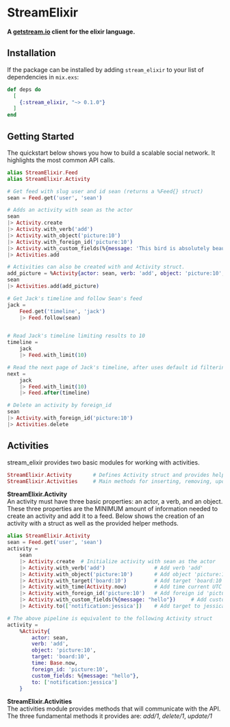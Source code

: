 # StreamElixir

**A [getstream.io](http://getstream.io) client for the elixir language.**

## Installation

If the package can be installed by adding `stream_elixir` to your list of dependencies in `mix.exs`:

```elixir
def deps do
  [
    {:stream_elixir, "~> 0.1.0"}
  ]
end
```

## Getting Started

The quickstart below shows you how to build a scalable social network. It highlights the most common API calls.

```elixir
alias StreamElixir.Feed
alias StreamElixir.Activity

# Get feed with slug user and id sean (returns a %Feed{} struct)
sean = Feed.get('user', 'sean')

# Adds an activity with sean as the actor
sean
|> Activity.create
|> Activity.with_verb('add')
|> Activity.with_object('picture:10')
|> Activity.with_foreign_id('picture:10')
|> Activity.with_custom_fields(%{message: 'This bird is absolutely beautiful. Glad it\'s recovering from a damaged wing.'})
|> Activities.add

# Activities can also be created with and Activity struct.
add_picture = %Activity{actor: sean, verb: 'add', object: 'picture:10', foreign_id: 'picture:10', custom_fields: %{message: 'Great picture!'}}
sean
|> Activities.add(add_picture)

# Get Jack's timeline and follow Sean's feed
jack = 
	Feed.get('timeline', 'jack')
	|> Feed.follow(sean)


# Read Jack's timeline limiting results to 10 
timeline = 
	jack
	|> Feed.with_limit(10)

# Read the next page of Jack's timeline, after uses default id filtering
next =	
	jack
	|> Feed.with_limit(10)
	|> Feed.after(timeline)

# Delete an activity by foreign_id
sean
|> Activity.with_foreign_id('picture:10')
|> Activities.delete
```

## Activities
stream_elixir provides two basic modules for working with activities.
```elixir
StreamElixir.Activity 		# Defines Activity struct and provides helper functions for creating Activity structs
StreamElixir.Activities 	# Main methods for inserting, removing, updating, and retrieving activities
```

**StreamElixir.Activity**  
An activity must have three basic properties: an actor, a verb, and an object. These three properties are the MINIMUM amount of information needed to create an activity and add it to a feed. Below shows the creation of an activity with a struct as well as the provided helper methods.

```elixir
alias StreamElixir.Activity
sean = Feed.get('user', 'sean')
activity =	
	sean
	|> Activity.create 	# Initialize activity with sean as the actor
	|> Activity.with_verb('add') 				# Add verb 'add'
	|> Activity.with_object('picture:10') 		# Add object 'picture:10'
	|> Activity.with_target('board:10') 		# Add target 'board:10'
	|> Activity.with_time(Activity.now) 		# Add time current UTC time string
	|> Activity.with_foreign_id('picture:10') 	# Add foreign id 'picture:10'
	|> Activity.with_custom_fields(%{message: "hello"}) 	# Add custom field 'message' with value "hello"
	|> Activity.to(['notification:jessica']) 	# Add target to jessica's notification feed (see "Targeting")

# The above pipeline is equivalent to the following Activity struct
activity =
	%Activity{
		actor: sean,
		verb: 'add',
		object: 'picture:10',
		target: 'board:10',
		time: Base.now,
		foreign_id: 'picture:10',
		custom_fields: %{message: "hello"},
		to: ['notification:jessica']
	}
```

**StreamElixir.Activities**  
The activities module provides methods that will communicate with the API. The three fundamental methods it provides are: *add/1*, *delete/1*, *update/1*
